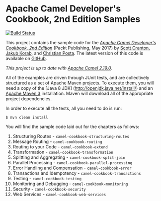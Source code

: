 Apache Camel Developer's Cookbook, 2nd Edition Samples
======================================================

[![Build Status](https://travis-ci.org/CamelCookbook/camel-cookbook-examples.png?branch=2nd_ed)](https://travis-ci.org/CamelCookbook/camel-cookbook-examples)

This project contains the sample code for the [_Apache Camel Developer's Cookbook, 2nd Edition_](http://www.packtpub.com/apache-camel-developers-cookbook/book)
(Packt Publishing, May 2017) by [Scott Cranton](https://github.com/scranton), [Jakub Korab](https://github.com/jkorab), and [Christian Posta](https://github.com/christian-posta).
The latest version of this code is available on [GitHub](http://github.com/CamelCookbook/camel-cookbook-examples).

*This project is up to date with [Apache Camel 2.19.0](http://camel.apache.org/camel-2190-release.html).*

All of the examples are driven through JUnit tests, and are collectively structured as a set
of Apache Maven projects. To execute them, you will need a copy of the [Java 8 JDK]
(http://openjdk.java.net/install/) and an [Apache Maven 3](http://maven.apache.org/) installation. 
Maven will download all of the appropriate project dependencies.

In order to execute all the tests, all you need to do is run:

    $ mvn clean install

You will find the sample code laid out for the chapters as follows:

1. Structuring Routes - `camel-cookbook-structuring-routes`
2. Message Routing - `camel-cookbook-routing`
3. Routing to your Code - `camel-cookbook-extend`
4. Transformation - `camel-cookbook-transformation`
5. Splitting and Aggregating - `camel-cookbook-split-join`
6. Parallel Processing - `camel-cookbook-parallel-processing`
7. Error Handling and Compensation - `camel-cookbook-error`
8. Transactions and Idempotency - `camel-cookbook-transactions`
9. Testing - `camel-cookbook-testing`
10. Monitoring and Debugging - `camel-cookbook-monitoring`
11. Security - `camel-cookbook-security`
12. Web Services - `camel-cookbook-web-services`
